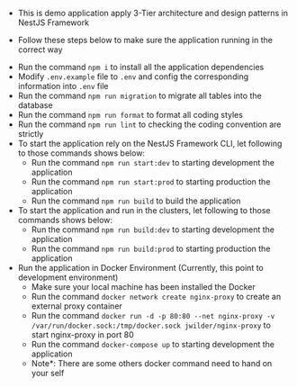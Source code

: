 * This is demo application apply 3-Tier architecture and design patterns in NestJS Framework

* Follow these steps below to make sure the application running in the correct way

- Run the command `npm i` to install all the application dependencies
- Modify `.env.example` file to `.env` and config the corresponding information into `.env` file
- Run the command `npm run migration` to migrate all tables into the database
- Run the command `npm run format` to format all coding styles
- Run the command `npm run lint` to checking the coding convention are strictly
- To start the application rely on the NestJS Framework CLI, let following to those commands shows below:
  + Run the command `npm run start:dev` to starting development the application
  + Run the command `npm run start:prod` to starting production the application
  + Run the command `npm run build` to build the application
- To start the application and run in the clusters, let following to those commands shows below:
  + Run the command `npm run build:dev` to starting development the application
  + Run the command `npm run build:prod` to starting production the application 
- Run the application in Docker Environment (Currently, this point to development environment)
  + Make sure your local machine has been installed the Docker
  + Run the command `docker network create nginx-proxy` to create an external proxy container
  + Run the command `docker run -d -p 80:80 --net nginx-proxy -v /var/run/docker.sock:/tmp/docker.sock jwilder/nginx-proxy` to start nginx-proxy in port 80
  + Run the command `docker-compose up` to starting development the application
  + Note*: There are some others docker command need to hand on your self

